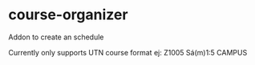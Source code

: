 # course-organizer
Addon to create an schedule

Currently only supports UTN course format ej:
	Z1005 	Sá(m)1:5 	CAMPUS
